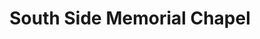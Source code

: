---
title: "South Side Memorial Chapel"
url: /edmonton/south-side-memorial-chapel/
shop: Bestattungen
---